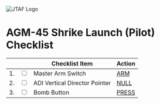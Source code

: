 ![JTAF Logo](../../../JTAF/img/Logo.png)

# **AGM-45 Shrike Launch (Pilot) Checklist**

| | | Checklist Item | Action |
|-|-| ---------------| -------|
|1.|  <input type="checkbox">  | Master Arm Switch | [ARM](../../cockpit/pilot/weapon_management.md#master-arm-switch) |
|2.|  <input type="checkbox">  | ADI Vertical Director Pointer | [NULL](../../cockpit/pilot/flight_director_group.md#attitude-director-indicator) |
|3.|  <input type="checkbox">  | Bomb Button | [PRESS](../../cockpit/pilot/stick_seat.md#trigger-and-bomb-button) |
